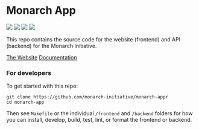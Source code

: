 # Monarch App

![](https://github.com/monarch-initiative/monarch-app/actions/workflows/test-backend.yaml/badge.svg)
![](https://github.com/monarch-initiative/monarch-app/actions/workflows/test-frontend.yaml/badge.svg)
![](https://github.com/monarch-initiative/monarch-app/actions/workflows/deploy-documentation.yaml/badge.svg)
![](https://github.com/monarch-initiative/monarch-app/actions/workflows/build-image.yaml/badge.svg)

This repo contains the source code for the website (frontend) and API (backend) for the Monarch Initiative.

[The Website](https://monarch-initiative.github.io/monarch-app/)
[Documentation](https://monarch-initiative.github.io/monarch-app/docs)

### For developers

To get started with this repo:

```
git clone https://github.com/monarch-initiative/monarch-appr
cd monarch-app
```

Then see `Makefile` or the individual `/frontend` and `/backend` folders for how you can install, develop, build, test, lint, or format the frontend or backend.
